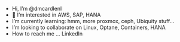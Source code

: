 - Hi, I’m @dmcardlenl
- 👀 I’m interested in AWS, SAP, HANA
- I’m currently learning: hmm, more proxmox, ceph, Ubiquity stuff...
- I’m looking to collaborate on Linux, Optane, Containers, HANA
- How to reach me ... LinkedIn

<!---
dmcardlenl/dmcardlenl is a ✨ special ✨ repository because its `README.md` (this file) appears on your GitHub profile.
You can click the Preview link to take a look at your changes.
--->
